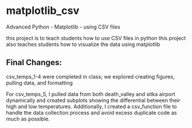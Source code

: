 # matplotlib_csv
Advanced Python - Matplotlib - using CSV files

this project is to teach students how to use CSV files in python
this project also teaches students how to visualize the data using matplotlib

## Final Changes:

csv_temps_1-4 were completed in class; we explored creating figures, pulling data, and formatting

For csv_temps_5, I pulled data from both death_valley and sitka airport dynamically and created subplots showing 
the differential between their high and low temperatures. Additionally, I created a csv_function file to handle
the data collection process and avoid excess duplicate code as much as possible. 

